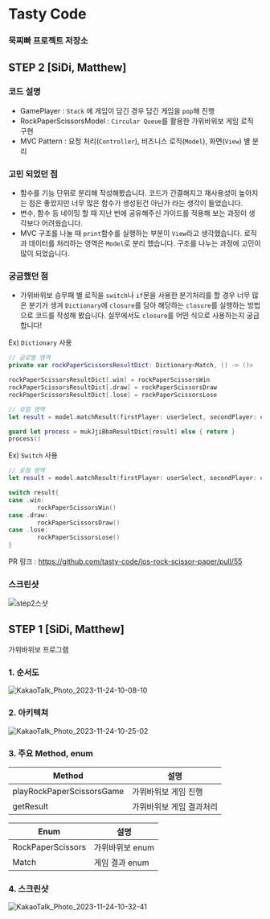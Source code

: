 # Tasty Code

### 묵찌빠 프로젝트 저장소

## STEP 2 [SiDi, Matthew]

### 코드 설명

- GamePlayer : `Stack` 에 게임이 담긴 경우 담긴 게임을 `pop`해 진행
- RockPaperScissorsModel : `Circular Queue`를 활용한 가위바위보 게임 로직 구현
- MVC Pattern : 요청 처리(`Controller`), 비즈니스 로직(`Model`), 화면(`View`) 별 분리

### 고민 되었던 점

- 함수를 기능 단위로 분리해 작성해봤습니다. 코드가 간결해지고 재사용성이 높아지는 점은 좋았지만 너무 많은 함수가 생성된건 아닌가 라는 생각이 들었습니다.
- 변수, 함수 등 네이밍 할 때 지난 번에 공유해주신 가이드를 적용해 보는 과정이 생각보다 어려웠습니다.
- MVC 구조를 나눌 때 `print`함수를 실행하는 부분이 `View`라고 생각했습니다. 로직과 데이터를 처리하는 영역은 `Model`로 분리 했습니다. 구조를 나누는 과정에 고민이 많이 되었습니다.

### 궁금했던 점

- 가위바위보 승무패 별 로직을 `switch`나 `if`문을 사용한 분기처리를 할 경우 너무 많은 분기가 생겨 `Dictionary`에 `closure`를 담아 해당하는 `closure`를 실행하는 방법으로 코드를 작성해 봤습니다. 실무에서도 `closure`를 어떤 식으로 사용하는지 궁금 합니다!

Ex) `Dictionary` 사용

```swift
// 글로벌 영역
private var rockPaperScissorsResultDict: Dictionary<Match, () -> ()>

rockPaperScissorsResultDict[.win] = rockPaperScissorsWin
rockPaperScissorsResultDict[.draw] = rockPaperScissorsDraw
rockPaperScissorsResultDict[.lose] = rockPaperScissorsLose

// 로컬 영역
let result = model.matchResult(firstPlayer: userSelect, secondPlayer: computerSelect)

guard let process = mukJjiBbaResultDict[result] else { return }
process()

```

Ex) `Switch` 사용

```swift
// 로컬 영역
let result = model.matchResult(firstPlayer: userSelect, secondPlayer: computerSelect)

switch result{
case .win:
		rockPaperScissorsWin()
case .draw:
		rockPaperScissorsDraw()
case .lose:
		rockPaperScissorsLose()
}
```
PR 링크 : https://github.com/tasty-code/ios-rock-scissor-paper/pull/55

### 스크린샷

![step2스샷](https://github.com/jus1234/ios-rock-scissor-paper/assets/47639904/3099abfb-cd96-4ac2-934b-3827f5485bb0)


## STEP 1 [SiDi, Matthew]

가위바위보 프로그램

### 1. 순서도
![KakaoTalk_Photo_2023-11-24-10-08-10](https://github.com/jus1234/ios-rock-scissor-paper/assets/130636633/4e2866b9-a7f7-4da7-9121-d5cec457b4d7)


    
### 2. 아키텍쳐
![KakaoTalk_Photo_2023-11-24-10-25-02](https://github.com/jus1234/ios-rock-scissor-paper/assets/130636633/a0188322-b630-4aa8-88dc-6a06e1983e2f)


    
### 3. 주요 Method, enum
    
| Method | 설명 |
| --- | --- |
| playRockPaperScissorsGame | 가위바위보 게임 진행 |
| getResult | 가위바위보 게임 결과처리 |

| Enum | 설명 |
| --- | --- |
| RockPaperScissors | 가위바위보 enum |
| Match | 게임 결과 enum |

### 4. 스크린샷
![KakaoTalk_Photo_2023-11-24-10-32-41](https://github.com/jus1234/ios-rock-scissor-paper/assets/130636633/1c0b0ed2-35e5-4987-8d4a-1c049eaa6596)

